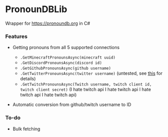 # PronounDBLib
 
Wrapper for https://pronoundb.org in C#

### Features
- Getting pronouns from all 5 supported connections
    - `.GetMinecraftPronounsAsync(minecraft uuid)`
    - `.GetDiscordPronounsAsync(discord id)`    
    - `.GetGithubPronounsAsync(github username)`    
    - `.GetTwitterPronounsAsync(twitter username)` (untested, see [this](https://github.com/Captain8771/PronounDBLib/blob/master/PronounDBLibTests/Tests.cs#L43-L49) for details)     
    - `.GetTwitchPronounsAsync(Twitch username, twitch client id, twitch client secret)` (I hate twitch api I hate twitch api I hate twitch api I hate twitch api)

- Automatic conversion from github/twitch username to ID

### To-do
- Bulk fetching

